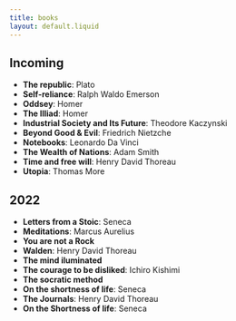 ```yaml
---
title: books
layout: default.liquid
---
```


## Incoming

- **The republic**: Plato
- **Self-reliance**: Ralph Waldo Emerson
- **Oddsey**: Homer
- **The Illiad**: Homer
- **Industrial Society and Its Future**: Theodore Kaczynski
- **Beyond Good & Evil**: Friedrich Nietzche
- **Notebooks**: Leonardo Da Vinci
- **The Wealth of Nations**: Adam Smith
- **Time and free will**: Henry David Thoreau
- **Utopia**: Thomas More


## 2022

- **Letters from a Stoic**: Seneca
- **Meditations**: Marcus Aurelius
- **You are not a Rock**
- **Walden**: Henry David Thoreau
- **The mind iluminated**
- **The courage to be disliked**: Ichiro Kishimi
- **The socratic method**
- **On the shortness of life**: Seneca
- **The Journals**: Henry David Thoreau 
- **On the Shortness of life**: Seneca 

